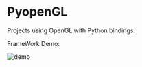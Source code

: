 # PyopenGL
Projects using OpenGL with Python bindings.

FrameWork Demo:

![demo](https://github.com/user-attachments/assets/31b6a02e-f6a1-4f6a-9d00-a754f1ad0a47)
